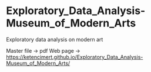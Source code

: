 # Exploratory_Data_Analysis-Museum_of_Modern_Arts
Exploratory data analysis on modern art 

Master file -> pdf
Web page -> https://ketencimert.github.io/Exploratory_Data_Analysis-Museum_of_Modern_Arts/
